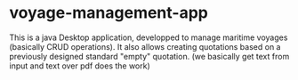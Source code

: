 # voyage-management-app
This is a java Desktop application, developped to manage maritime voyages (basically CRUD operations). It also allows creating quotations based on a previously designed standard "empty" quotation.
(we basically get text from input and text over pdf does the work)
